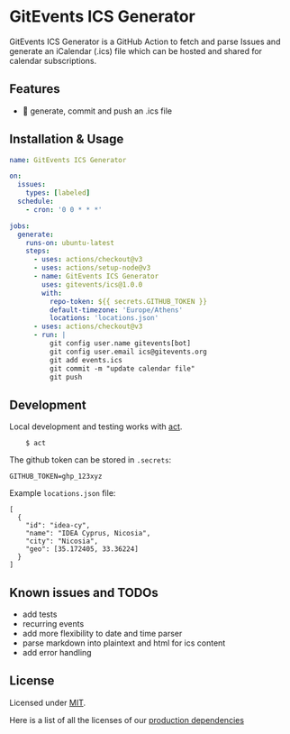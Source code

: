# GitEvents ICS Generator

GitEvents ICS Generator is a GitHub Action to fetch and parse Issues and generate an iCalendar (.ics) file which can be hosted and shared for calendar subscriptions.

## Features

- :robot: generate, commit and push an .ics file

## Installation & Usage

```yml
name: GitEvents ICS Generator

on:
  issues:
    types: [labeled]
  schedule:
    - cron: '0 0 * * *'

jobs:
  generate:
    runs-on: ubuntu-latest
    steps:
      - uses: actions/checkout@v3
      - uses: actions/setup-node@v3
      - name: GitEvents ICS Generator
        uses: gitevents/ics@1.0.0
        with:
          repo-token: ${{ secrets.GITHUB_TOKEN }}
          default-timezone: 'Europe/Athens'
          locations: 'locations.json'
      - uses: actions/checkout@v3
      - run: |
          git config user.name gitevents[bot]
          git config user.email ics@gitevents.org
          git add events.ics
          git commit -m "update calendar file"
          git push
```

## Development

Local development and testing works with [act](https://github.com/nektos/act).

```
    $ act
```

The github token can be stored in `.secrets`:

```
GITHUB_TOKEN=ghp_123xyz
```

Example `locations.json` file:

```
[
  {
    "id": "idea-cy",
    "name": "IDEA Cyprus, Nicosia",
    "city": "Nicosia",
    "geo": [35.172405, 33.36224]
  }
]
```

## Known issues and TODOs

- add tests
- recurring events
- add more flexibility to date and time parser
- parse markdown into plaintext and html for ics content
- add error handling

## License

Licensed under [MIT](./LICENSE).

Here is a list of all the licenses of our [production dependencies](./dist/licenses.txt)
